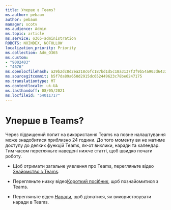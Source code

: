 ```yaml
---
title: Уперше в Teams?
ms.author: pebaum
author: pebaum
manager: scotv
ms.audience: Admin
ms.topic: article
ms.service: o365-administration
ROBOTS: NOINDEX, NOFOLLOW
localization_priority: Priority
ms.collection: Adm_O365
ms.custom:
- "9002403"
- "4676"
ms.openlocfilehash: a29b2dc8d2ea218c6fc187bd1d5c18a3137f3f9b54a903d6433063c233f1996c
ms.sourcegitcommit: b5f7da89a650d2915dc652449623c78be6247175
ms.translationtype: MT
ms.contentlocale: uk-UA
ms.lasthandoff: 08/05/2021
ms.locfileid: "54011717"
---
```

# <a name="new-to-teams"></a>Уперше в Teams?

Через підвищений попит на використання Teams на повне налаштування може знадобитися приблизно 24 години. До того моменту ви не матиме доступу до деяких функцій Teams, як-от виклики, наради та календар. Тим часом перегляньте наведені нижче статті, щоб швидко почати роботу. 

- Щоб отримати загальне уявлення про Teams, перегляньте відео [Знайомство з Teams](https://support.office.com/article/welcome-to-microsoft-teams-b98d533f-118e-4bae-bf44-3df2470c2b12).

- Перегляньте низку відео[Короткий посібник](https://support.office.com/article/video-what-is-microsoft-teams-422bf3aa-9ae8-46f1-83a2-e65720e1a34d), щоб познайомитися з Teams.

- Перегляньте відео [Наради](https://support.office.com/article/join-a-teams-meeting-078e9868-f1aa-4414-8bb9-ee88e9236ee4), щоб дізнатися, як використовувати наради в Teams.
